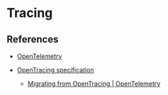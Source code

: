 # Tracing

## References

-   [OpenTelemetry](https://opentelemetry.io)

-   [OpenTracing specification](https://opentracing.io/specification/n)

    -   [Migrating from OpenTracing | OpenTelemetry](https://opentelemetry.io/docs/migration/opentracing/)
